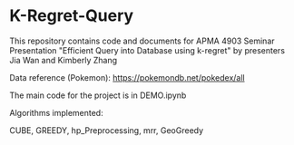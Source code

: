 # K-Regret-Query
This repository contains code and documents for APMA 4903 Seminar Presentation "Efficient Query into Database using k-regret" by presenters Jia Wan and Kimberly Zhang

Data reference (Pokemon): https://pokemondb.net/pokedex/all

The main code for the project is in DEMO.ipynb

Algorithms implemented:

CUBE, GREEDY, hp_Preprocessing, mrr, GeoGreedy
